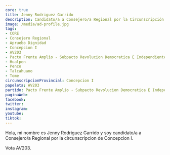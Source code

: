 ```yaml
---
core: true
title: Jenny Rodriguez Garrido
description: Candidato/a a Consejero/a Regional por la Circunscripción de Concepcion I
image: /media/ad-profile.jpg
tags:
- CORE
- Consejero Regional
- Apruebo Dignidad
- Concepcion I
- AV203
- Pacto Frente Amplio - Subpacto Revolucion Democratica E Independientes - Partido Liberal De Chile
- Hualpen
- Penco
- Talcahuano
- Tome
circunscripcionProvincial: Concepcion I
papeleta: AV203
partido: Pacto Frente Amplio - Subpacto Revolucion Democratica E Independientes - Partido Liberal De Chile
paginaWeb:
facebook:
twitter:
instagram:
youtube:
tiktok:
---
```

Hola, mi nombre es Jenny Rodriguez Garrido y soy candidato/a a Consejero/a Regional por la circunscripcion de Concepcion I.

Vota AV203.